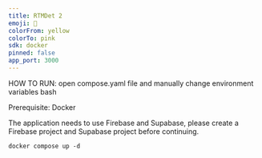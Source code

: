 ```yaml
---
title: RTMDet 2
emoji: 🐾
colorFrom: yellow
colorTo: pink
sdk: docker
pinned: false
app_port: 3000
---
```


HOW TO RUN:
open compose.yaml file and manually change environment variables
bash

Prerequisite:
Docker

The application needs to use Firebase and Supabase, please create a Firebase project and Supabase project before continuing.
```
docker compose up -d
```
